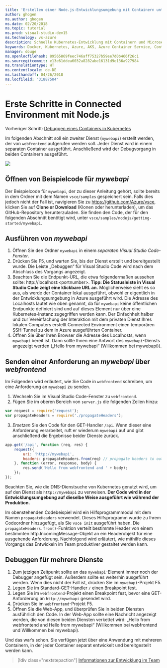 ```yaml
---
title: 'Erstellen einer Node.js-Entwicklungsumgebung mit Containern unter Verwendung von Kubernetes in der Cloud, Schritt 5: Aufrufen eines weiteren Containers | Microsoft-Dokumentation'
author: ghogen
ms.author: ghogen
ms.date: 02/20/2018
ms.topic: tutorial
ms.prod: visual-studio-dev15
ms.technology: vs-azure
description: Schnelle Kubernetes-Entwicklung mit Containern und Microservices in Azure
keywords: Docker, Kubernetes, Azure, AKS, Azure Container Service, Container
manager: douge
ms.openlocfilehash: 89565869feec746aff75327b59ee7d0b466f26c1
ms.sourcegitcommit: e13e61ddea6032a8282abe16131d9e136a927984
ms.translationtype: HT
ms.contentlocale: de-DE
ms.lasthandoff: 04/26/2018
ms.locfileid: "31887504"
---
```

# <a name="get-started-on-connected-environment-with-nodejs"></a>Erste Schritte in Connected Environment mit Node.js

Vorheriger Schritt: [Debuggen eines Containers in Kubernetes](get-started-nodejs-04.md)

Im folgenden Abschnitt soll ein zweiter Dienst (`mywebapi`) erstellt werden, der von `webfrontend` aufgerufen werden soll. Jeder Dienst wird in einem separaten Container ausgeführt. Anschließend wird der Debugvorgang in beiden Containern ausgeführt.

![](media/multi-container.png)

## <a name="open-sample-code-for-mywebapi"></a>Öffnen von Beispielcode für *mywebapi*
Der Beispielcode für `mywebapi`, der zu dieser Anleitung gehört, sollte bereits in dem Ordner mit dem Namen `vsce/samples` gespeichert sein. Falls dies jedoch nicht der Fall ist, navigieren Sie zu https://github.com/Azure/vsce, klicken Sie auf **Clone or Download** (Klonen oder herunterladen), um das GitHub-Repository herunterzuladen. Sie finden den Code, der für den folgenden Abschnitt benötigt wird, unter `vsce/samples/nodejs/getting-started/mywebapi`.

## <a name="run-mywebapi"></a>Ausführen von *mywebapi*
1. Öffnen Sie den Ordner `mywebapi` in einem *separaten Visual Studio Code-Fenster*.
1. Drücken Sie F5, und warten Sie, bis der Dienst erstellt und bereitgestellt wurde. Die Leiste „Debuggen“ für Visual Studio Code wird nach dem Abschluss des Vorgangs angezeigt.
1. Beachten Sie die Endpunkt-URL, die etwa folgendermaßen aussehen sollte: http://localhost:\<portnumber\>. **Tipp: Die Statusleiste in Visual Studio Code zeigt eine klickbare URL an.** Möglicherweise sieht es so aus, als werde der Container lokal ausgeführt, obwohl er eigentlich in der Entwicklungsumgebung in Azure ausgeführt wird. Die Adresse des Localhosts lautet wie oben genannt, da für `mywebapi` keine öffentlichen Endpunkte definiert sind und auf dieses Element nur über eine Kubernetes-Instanz zugegriffen werden kann. Der Einfachheit halber und zur Vereinfachung der Interaktion mit dem privaten Dienst Ihres lokalen Computers erstellt Connected Environment einen temporären SSH-Tunnel zu dem in Azure ausgeführten Container.
1. Öffnen Sie über Ihren Browser die Adresse des Localhosts, wenn `mywebapi` bereit ist. Dann sollte Ihnen eine Antwort des `mywebapi`-Diensts angezeigt werden („Hello from mywebapi“ (Willkommen bei mywebapi)).


## <a name="make-a-request-from-webfrontend-to-mywebapi"></a>Senden einer Anforderung an *mywebapi* über *webfrontend*
Im Folgenden wird erläutert, wie Sie Code in `webfrontend` schreiben, um eine Anforderung an `mywebapi` zu senden.
1. Wechseln Sie im Visual Studio Code-Fenster zu `webfrontend`.
1. Fügen Sie im oberen Bereich von `server.js` die folgenden Zeilen hinzu:
```javascript
var request = require('request');
var propagateHeaders = require('./propagateHeaders');
```

3. *Ersetzen* Sie den Code für den GET-Handler `/api`. Wenn dieser eine Anforderung verarbeitet, ruft er wiederum `mywebapi` auf und gibt anschließend die Ergebnisse beider Dienste zurück.

```javascript
app.get('/api', function (req, res) {
    request({
        uri: 'http://mywebapi',
        headers: propagateHeaders.from(req) // propagate headers to outgoing requests
    }, function (error, response, body) {
        res.send('Hello from webfrontend and ' + body);
    });
});
```

Beachten Sie, wie die DNS-Dienstsuche von Kubernetes genutzt wird, um auf den Dienst als `http://mywebapi` zu verweisen. **Der Code wird in der Entwicklungsumgebung auf dieselbe Weise ausgeführt wie während der Produktion.**

Im obenstehenden Codebeispiel wird ein Hilfsprogrammmodul mit dem Namen `propagateHeaders` verwendet. Dieses Hilfsprogramm wurde zu Ihrem Codeordner hinzugefügt, als Sie `vsce init` ausgeführt haben. Die `propagateHeaders.from()`-Funktion verteilt bestimmte Header von einem bestimmten http.IncomingMessage-Objekt an ein Headerobjekt für eine ausgehende Anforderung. Nachfolgend wird erläutert, wie mithilfe dieses Vorgangs das Entwickeln im Team produktiver gestaltet werden kann.


## <a name="debug-across-multiple-services"></a>Debuggen für mehrere Dienste
1. Zum jetzigen Zeitpunkt sollte an das `mywebapi`-Element immer noch der Debugger angefügt sein. Außerdem sollte es weiterhin ausgeführt werden. Wenn dies nicht der Fall ist, drücken Sie im `mywebapi`-Projekt F5.
1. Legen Sie im Standard-GET-Handler `/` einen Breakpoint fest.
1. Legen Sie im `webfrontend`-Projekt einen Breakpoint fest, bevor eine GET-Anforderung an `http://mywebapi` gesendet wird.
1. Drücken Sie im `webfrontend`-Projekt F5.
1. Öffnen Sie die Web-App, und überprüfen Sie in beiden Diensten ausführlich den Code. In der Web-App sollte eine Nachricht angezeigt werden, die von diesen beiden Diensten verkettet wird: „Hello from webfrontend and Hello from mywebapi“ (Willkommen bei webfrontend und Willkommen bei mywebapi).


Und das war‘s schon. Sie verfügen jetzt über eine Anwendung mit mehreren Containern, in der jeder Container separat entwickelt und bereitgestellt werden kann.

> [!div class="nextstepaction"]
> [Informationen zur Entwicklung im Team](get-started-nodejs-06.md)
